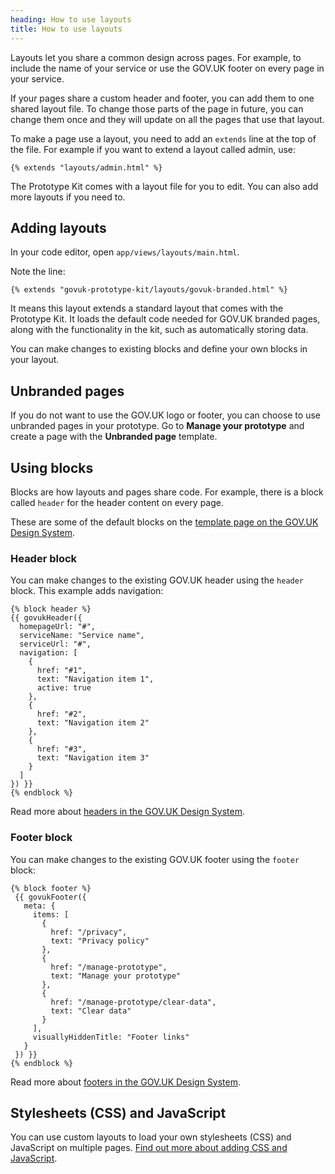 ```yaml
---
heading: How to use layouts
title: How to use layouts
---
```


Layouts let you share a common design across pages. For example, to include the name of your service or use the GOV.UK footer on every page in your service.

If your pages share a custom header and footer, you can add them to one shared layout file. To change those parts of the page in future, you can change them once and they will update on all the pages that use that layout.

To make a page use a layout, you need to add an `extends` line at the top of the file. For example if you want to extend a layout called admin, use:

`{% extends "layouts/admin.html" %}`

The Prototype Kit comes with a layout file for you to edit. You can also add more layouts if you need to.

## Adding layouts

In your code editor, open `app/views/layouts/main.html`.

Note the line:

```
{% extends "govuk-prototype-kit/layouts/govuk-branded.html" %}
```

It means this layout extends a standard layout that comes with the Prototype Kit. It loads the default code needed for GOV.UK branded pages, along with the functionality in the kit, such as automatically storing data.

You can make changes to existing blocks and define your own blocks in your layout.

## Unbranded pages

If you do not want to use the GOV.UK logo or footer, you can choose to use unbranded pages in your prototype. Go to <strong>Manage your prototype</strong> and create a page with the <strong>Unbranded page</strong> template.

## Using blocks

Blocks are how layouts and pages share code. For example, there is a block called `header` for the header content on every page.

These are some of the default blocks on the [template page on the GOV.UK Design System](https://design-system.service.gov.uk/styles/page-template/#exploded-view-of-the-page-template-block-areas).

### Header block

You can make changes to the existing GOV.UK header using the `header` block. This example adds navigation:

```
{% block header %}
{{ govukHeader({
  homepageUrl: "#",
  serviceName: "Service name",
  serviceUrl: "#",
  navigation: [
    {
      href: "#1",
      text: "Navigation item 1",
      active: true
    },
    {
      href: "#2",
      text: "Navigation item 2"
    },
    {
      href: "#3",
      text: "Navigation item 3"
    }
  ]
}) }}
{% endblock %}
 ```

Read more about [headers in the GOV.UK Design System](https://design-system.service.gov.uk/components/header/).

### Footer block

You can make changes to the existing GOV.UK footer using the `footer` block:

```
{% block footer %}
 {{ govukFooter({
   meta: {
     items: [
       {
         href: "/privacy",
         text: "Privacy policy"
       },
       {
         href: "/manage-prototype",
         text: "Manage your prototype"
       },
       {
         href: "/manage-prototype/clear-data",
         text: "Clear data"
       }
     ],
     visuallyHiddenTitle: "Footer links"
   }
 }) }}
{% endblock %}
```

Read more about [footers in the GOV.UK Design System](https://design-system.service.gov.uk/components/footer/).

## Stylesheets (CSS) and JavaScript

You can use custom layouts to load your own stylesheets (CSS) and JavaScript on multiple pages. [Find out more about adding CSS and JavaScript](./adding-css-javascript-and-images).
